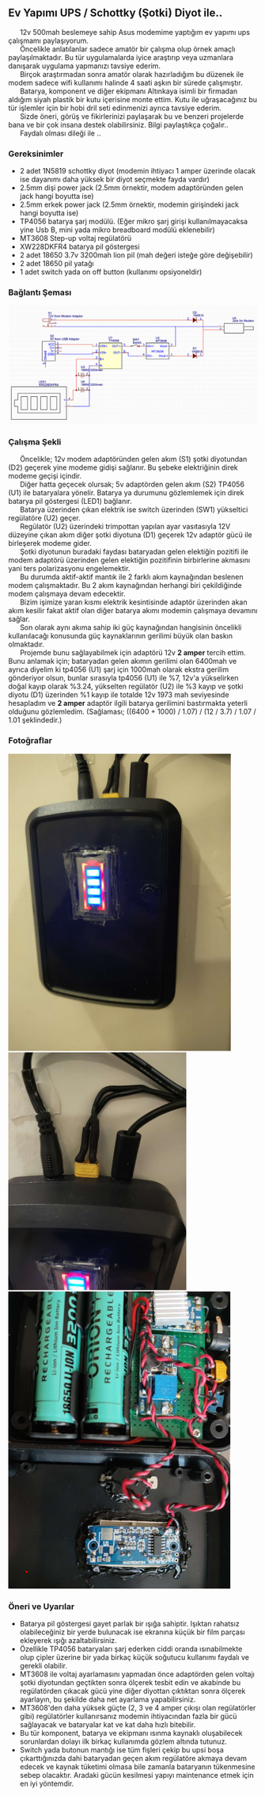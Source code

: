 ## Ev Yapımı UPS / Schottky (Şotki) Diyot ile..

&nbsp;&nbsp;&nbsp;&nbsp;&nbsp;&nbsp;12v 500mah beslemeye sahip Asus modemime yaptığım ev yapımı ups çalışmamı paylaşıyorum.
<br>&nbsp;&nbsp;&nbsp;&nbsp;&nbsp;&nbsp;Öncelikle anlatılanlar sadece amatör bir çalışma olup örnek amaçlı paylaşılmaktadır. Bu tür uygulamalarda iyice araştırıp veya uzmanlara danışarak uygulama yapmanızı tavsiye ederim.
<br>&nbsp;&nbsp;&nbsp;&nbsp;&nbsp;&nbsp;Birçok araştırmadan sonra amatör olarak hazırladığım bu düzenek ile modem sadece wifi kullanımı halinde 4 saati aşkın bir sürede çalışmıştır. 
<br>&nbsp;&nbsp;&nbsp;&nbsp;&nbsp;&nbsp;Batarya, komponent ve diğer ekipmanı Altınkaya isimli bir firmadan aldığım siyah plastik bir kutu içerisine monte ettim. Kutu ile uğraşacağınız bu tür işlemler için bir hobi dril seti edinmenizi ayrıca tavsiye ederim.
<br>&nbsp;&nbsp;&nbsp;&nbsp;&nbsp;&nbsp;Sizde öneri, görüş ve fikirlerinizi paylaşarak bu ve benzeri projelerde bana ve bir çok insana destek olabilirsiniz. Bilgi paylaştıkça çoğalır..
<br>&nbsp;&nbsp;&nbsp;&nbsp;&nbsp;&nbsp;Faydalı olması dileği ile ..

### Gereksinimler
- 2 adet 1N5819 schottky diyot (modemin ihtiyacı 1 amper üzerinde olacak ise dayanımı daha yüksek bir diyot seçmekte fayda vardır)
- 2.5mm dişi power jack (2.5mm örnektir, modem adaptöründen gelen jack hangi boyutta ise)
- 2.5mm erkek power jack (2.5mm örnektir, modemin girişindeki jack hangi boyutta ise)
- TP4056 batarya şarj modülü. (Eğer mikro şarj girişi kullanılmayacaksa yine Usb B, mini yada mikro breadboard modülü eklenebilir)
- MT3608 Step-up voltaj regülatörü
- XW228DKFR4 batarya pil göstergesi
- 2 adet 18650 3.7v 3200mah lion pil (mah değeri isteğe göre değişebilir)
- 2 adet 18650 pil yatağı
- 1 adet switch yada on off button (kullanımı opsiyoneldir)

### Bağlantı Şeması
![alt text](schema.png)

### Çalışma Şekli
&nbsp;&nbsp;&nbsp;&nbsp;&nbsp;&nbsp;Öncelikle; 12v modem adaptöründen gelen akım (S1) şotki diyotundan (D2) geçerek yine modeme gidişi sağlanır. Bu şebeke elektriğinin direk modeme geçişi içindir.
<br>&nbsp;&nbsp;&nbsp;&nbsp;&nbsp;&nbsp;Diğer hatta geçecek olursak; 5v adaptörden gelen akım (S2) TP4056 (U1) ile bataryalara yönelir. Batarya ya durumunu gözlemlemek için direk batarya pil göstergesi (LED1) bağlanır.
<br>&nbsp;&nbsp;&nbsp;&nbsp;&nbsp;&nbsp;Batarya üzerinden çıkan elektrik ise switch üzerinden (SW1) yükseltici regülatöre (U2) geçer.
<br>&nbsp;&nbsp;&nbsp;&nbsp;&nbsp;&nbsp;Regülatör (U2) üzerindeki trimpottan yapılan ayar vasıtasıyla 12V düzeyine çıkan akım diğer şotki diyotuna (D1) geçerek 12v adaptör gücü ile birleşerek modeme gider.
<br>&nbsp;&nbsp;&nbsp;&nbsp;&nbsp;&nbsp;Şotki diyotunun buradaki faydası bataryadan gelen elektiğin pozitifi ile modem adaptörü üzerinden gelen elektiğin pozitifinin birbirlerine akmasını yani ters polarizasyonu engelemektir.
<br>&nbsp;&nbsp;&nbsp;&nbsp;&nbsp;&nbsp;Bu durumda aktif-aktif mantık ile 2 farklı akım kaynağından beslenen modem çalışmaktadır. Bu 2 akım kaynağından herhangi biri çekildiğinde modem çalışmaya devam edecektir. 
<br>&nbsp;&nbsp;&nbsp;&nbsp;&nbsp;&nbsp;Bizim işimize yaran kısmı elektrik kesintisinde adaptör üzerinden akan akım kesilir fakat aktif olan diğer batarya akımı modemin çalışmaya devamını sağlar.
<br>&nbsp;&nbsp;&nbsp;&nbsp;&nbsp;&nbsp;Son olarak aynı akıma sahip iki güç kaynağından hangisinin öncelikli kullanılacağı konusunda güç kaynaklarının gerilimi büyük olan baskın olmaktadır. 
<br>&nbsp;&nbsp;&nbsp;&nbsp;&nbsp;&nbsp;Projemde bunu sağlayabilmek için adaptörü 12v <b>2 amper</b> tercih ettim. Bunu anlamak için; bataryadan gelen akımın gerilimi olan 6400mah ve ayrıca diyelim ki tp4056 (U1) şarj için 1000mah olarak ekstra gerilim gönderiyor olsun, bunlar sırasıyla tp4056 (U1) ile %7, 12v'a yükselirken doğal kayıp olarak %3.24, yükselten regülatör (U2) ile %3 kayıp ve şotki diyotu (D1) üzerinden %1 kayıp ile totalde 12v 1973 mah seviyesinde hesapladım ve <b>2 amper</b> adaptör ilgili batarya gerilimini bastırmakta yeterli olduğunu gözlemledim. (Sağlaması; ((6400 + 1000) / 1.07) / (12 / 3.7) / 1.07 / 1.01 şeklindedir.)

### Fotoğraflar
![alt text](front.png)
![alt text](top.png)
![alt text](in.png)

### Öneri ve Uyarılar
- Batarya pil göstergesi gayet parlak bir ışığa sahiptir. Işıktan rahatsız olabileceğiniz bir yerde bulunacak ise ekranına küçük bir film parçası ekleyerek ışığı azaltabilirsiniz.
- Özellikle TP4056 bataryaları şarj ederken ciddi oranda ısınabilmekte olup çipler üzerine bir yada birkaç küçük soğutucu kullanımı faydalı ve gerekli olabilir.
- MT3608 ile voltaj ayarlamasını yapmadan önce adaptörden gelen voltajı şotki diyotundan geçtikten sonra ölçerek tesbit edin ve akabinde bu regülatörden çıkacak gücü yine diğer diyottan çıktıktan sonra ölçerek ayarlayın, bu şekilde daha net ayarlama yapabilirsiniz.
- MT3608'den daha yüksek güçte (2, 3 ve 4 amper çıkışı olan regülatörler gibi) regülatörler kullanırsanız modemin ihtiyacından fazla bir gücü sağlayacak ve bataryalar kat ve kat daha hızlı bitebilir.
- Bu tür komponent, batarya ve ekipmanı ısınma kaynaklı oluşabilecek sorunlardan dolayı ilk birkaç kullanımda gözlem altında tutunuz. 
- Switch yada butonun mantığı ise tüm fişleri çekip bu upsi boşa çıkarttığınızda dahi bataryadan geçen akım regülatöre akmaya devam edecek ve kaynak tüketimi olmasa bile zamanla bataryanın tükenmesine sebep olacaktır. Aradaki gücün kesilmesi yapıyı maintenance etmek için en iyi yöntemdir.
